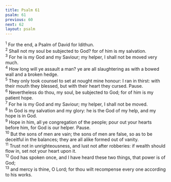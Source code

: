 ```yaml
---
title: Psalm 61
psalm: 61
previous: 60
next: 62
layout: psalm
---
```

<div class="psalm-verse"><sup class="verse-number">1</sup> For the end, a Psalm of David for Idithun. </div><div class="psalm-verse"><sup class="verse-number">2</sup> Shall not my soul be subjected to God? for of him is my salvation. </div><div class="psalm-verse"><sup class="verse-number">3</sup> For he is my God and my Saviour; my helper, I shall not be moved very much. </div><div class="psalm-verse"><sup class="verse-number">4</sup> How long will ye assault a man? ye are all slaughtering as with a bowed wall and a broken hedge. </div><div class="psalm-verse"><sup class="verse-number">5</sup> They only took counsel to set at nought mine honour: I ran in thirst: with their mouth they blessed, but with their heart they cursed. Pause. </div><div class="psalm-verse"><sup class="verse-number">6</sup> Nevertheless do thou, my soul, be subjected to God; for of him is my patient hope. </div><div class="psalm-verse"><sup class="verse-number">7</sup> For he is my God and my Saviour; my helper, I shall not be moved. </div><div class="psalm-verse"><sup class="verse-number">8</sup> In God is my salvation and my glory: he is the God of my help, and my hope is in God. </div><div class="psalm-verse"><sup class="verse-number">9</sup> Hope in him, all ye congregation of the people; pour out your hearts before him, for God is our helper. Pause. </div><div class="psalm-verse"><sup class="verse-number">10</sup> But the sons of men are vain; the sons of men are false, so as to be deceitful in the balances; they are all alike formed out of vanity. </div><div class="psalm-verse"><sup class="verse-number">11</sup> Trust not in unrighteousness, and lust not after robberies: if wealth should flow in, set not your heart upon it. </div><div class="psalm-verse"><sup class="verse-number">12</sup> God has spoken once, and I have heard these two things, that power is of God; </div><div class="psalm-verse"><sup class="verse-number">13</sup> and mercy is thine, O Lord; for thou wilt recompense every one according to his works. </div>